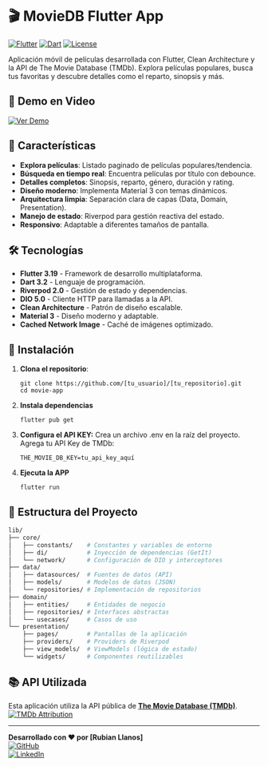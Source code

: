 # 🎬 MovieDB Flutter App

[![Flutter](https://img.shields.io/badge/Flutter-3.19-blue?logo=flutter)](https://flutter.dev)
[![Dart](https://img.shields.io/badge/Dart-3.2-blue?logo=dart)](https://dart.dev)
[![License](https://img.shields.io/badge/License-MIT-green)](https://opensource.org/licenses/MIT)

Aplicación móvil de películas desarrollada con Flutter, Clean Architecture y la API de The Movie Database (TMDb). Explora películas populares, busca tus favoritas y descubre detalles como el reparto, sinopsis y más.

## 🎥 Demo en Video

[![Ver Demo](https://i.ytimg.com/an_webp/uhRe6hDq1fQ/mqdefault_6s.webp?du=3000&sqp=CJjL8L4G&rs=AOn4CLCzZNb_KuhwvfXfCVE4GCEDcnnLxg)](https://youtu.be/uhRe6hDq1fQ)

## 🌟 Características

- **Explora películas**: Listado paginado de películas populares/tendencia.
- **Búsqueda en tiempo real**: Encuentra películas por título con debounce.
- **Detalles completos**: Sinopsis, reparto, género, duración y rating.
- **Diseño moderno**: Implementa Material 3 con temas dinámicos.
- **Arquitectura limpia**: Separación clara de capas (Data, Domain, Presentation).
- **Manejo de estado**: Riverpod para gestión reactiva del estado.
- **Responsivo**: Adaptable a diferentes tamaños de pantalla.

## 🛠 Tecnologías

- **Flutter 3.19** - Framework de desarrollo multiplataforma.
- **Dart 3.2** - Lenguaje de programación.
- **Riverpod 2.0** - Gestión de estado y dependencias.
- **DIO 5.0** - Cliente HTTP para llamadas a la API.
- **Clean Architecture** - Patrón de diseño escalable.
- **Material 3** - Diseño moderno y adaptable.
- **Cached Network Image** - Caché de imágenes optimizado.

## 🚀 Instalación

1. **Clona el repositorio**:
   ```
   git clone https://github.com/[tu_usuario]/[tu_repositorio].git
   cd movie-app 

2. **Instala dependencias**
    ```   
    flutter pub get

3. **Configura el API KEY:**
    Crea un archivo .env en la raíz del proyecto.
    Agrega tu API Key de TMDb:
    ```
    THE_MOVIE_DB_KEY=tu_api_key_aquí

4. **Ejecuta la APP**
    ```
    flutter run

## 🧩 Estructura del Proyecto
    
```bash
lib/
├── core/
│   ├── constants/    # Constantes y variables de entorno
│   ├── di/           # Inyección de dependencias (GetIt)
│   └── network/      # Configuración de DIO y interceptores
├── data/
│   ├── datasources/  # Fuentes de datos (API)
│   ├── models/       # Modelos de datos (JSON)
│   └── repositories/ # Implementación de repositorios
├── domain/
│   ├── entities/     # Entidades de negocio
│   ├── repositories/ # Interfaces abstractas
│   └── usecases/     # Casos de uso
└── presentation/
    ├── pages/        # Pantallas de la aplicación
    ├── providers/    # Providers de Riverpod
    ├── view_models/  # ViewModels (lógica de estado)
    └── widgets/      # Componentes reutilizables
```

## 📚 API Utilizada

Esta aplicación utiliza la API pública de [**The Movie Database (TMDb)**](https://developers.themoviedb.org/3/getting-started/introduction).  
[![TMDb Attribution](https://img.shields.io/badge/API-TMDb-blue?logo=themoviedatabase)](https://www.themoviedb.org/documentation/api)

---

**Desarrollado con ❤️ por [Rubian Llanos]**  
[![GitHub](https://img.shields.io/badge/GitHub-@Robencho-blue?logo=github)](https://github.com/Robencho)  
[![LinkedIn](https://img.shields.io/badge/LinkedIn-Rubian_Llanos-blue?logo=linkedin)](https://www.linkedin.com/in/rubian-llanos-a-8b7050113/)